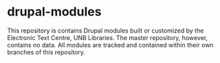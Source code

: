 # drupal-modules

This repository is contains Drupal modules built or customized by the Electronic Text Centre, UNB Libraries. The master repository, however, contains no data. All modules are tracked and contained within their own branches of this repository.
